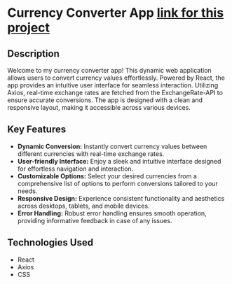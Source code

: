 # Currency Converter App [link for this project](https://currency-exchange-react-steel.vercel.app/)



## Description

Welcome to my currency converter app! This dynamic web application allows users to convert currency values effortlessly. Powered by React, the app provides an intuitive user interface for seamless interaction. Utilizing Axios, real-time exchange rates are fetched from the ExchangeRate-API to ensure accurate conversions. The app is designed with a clean and responsive layout, making it accessible across various devices.

## Key Features

- **Dynamic Conversion:** Instantly convert currency values between different currencies with real-time exchange rates.
- **User-friendly Interface:** Enjoy a sleek and intuitive interface designed for effortless navigation and interaction.
- **Customizable Options:** Select your desired currencies from a comprehensive list of options to perform conversions tailored to your needs.
- **Responsive Design:** Experience consistent functionality and aesthetics across desktops, tablets, and mobile devices.
- **Error Handling:** Robust error handling ensures smooth operation, providing informative feedback in case of any issues.

## Technologies Used

- React
- Axios
- CSS
